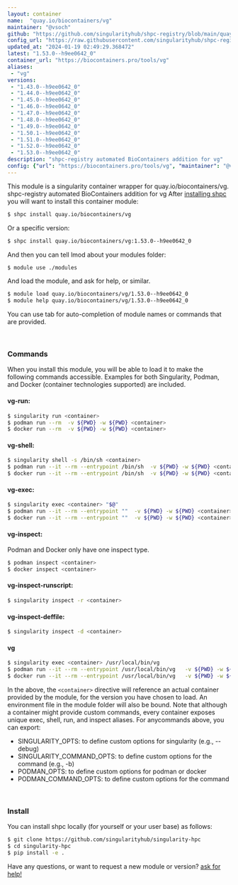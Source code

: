 ```yaml
---
layout: container
name:  "quay.io/biocontainers/vg"
maintainer: "@vsoch"
github: "https://github.com/singularityhub/shpc-registry/blob/main/quay.io/biocontainers/vg/container.yaml"
config_url: "https://raw.githubusercontent.com/singularityhub/shpc-registry/main/quay.io/biocontainers/vg/container.yaml"
updated_at: "2024-01-19 02:49:29.368472"
latest: "1.53.0--h9ee0642_0"
container_url: "https://biocontainers.pro/tools/vg"
aliases:
 - "vg"
versions:
 - "1.43.0--h9ee0642_0"
 - "1.44.0--h9ee0642_0"
 - "1.45.0--h9ee0642_0"
 - "1.46.0--h9ee0642_0"
 - "1.47.0--h9ee0642_0"
 - "1.48.0--h9ee0642_0"
 - "1.49.0--h9ee0642_0"
 - "1.50.1--h9ee0642_0"
 - "1.51.0--h9ee0642_0"
 - "1.52.0--h9ee0642_0"
 - "1.53.0--h9ee0642_0"
description: "shpc-registry automated BioContainers addition for vg"
config: {"url": "https://biocontainers.pro/tools/vg", "maintainer": "@vsoch", "description": "shpc-registry automated BioContainers addition for vg", "latest": {"1.53.0--h9ee0642_0": "sha256:11f680378fc69c2a80fec9229cffe5c62a96455b45271d1e7b37bbc51d26cd2d"}, "tags": {"1.43.0--h9ee0642_0": "sha256:767ff7be84ce574899ca0ce2fd8a7305835dba741aeb9bd45974b56c7095b8f2", "1.44.0--h9ee0642_0": "sha256:3a91a6f0e09b3e4a555fccd56e35fa6ff941050b2530b328ac38c70a7d1a1679", "1.45.0--h9ee0642_0": "sha256:753390f9fc26ce541bb3e6949beeeecaae0e4290121229cbd5315f08692df8a8", "1.46.0--h9ee0642_0": "sha256:5eddfb5b0db1828e4ab9eebba3b8f5305867f16d582c971d6da638d1b172699b", "1.47.0--h9ee0642_0": "sha256:d4d51e56250b777c6a2248b658ef285cd685febf80e069b85b1c628b182e0c35", "1.48.0--h9ee0642_0": "sha256:0220f8f2ad88f9aaf2f97ef4b9d1b37de55fe280e3998e15a769ee587d6625ba", "1.49.0--h9ee0642_0": "sha256:86dcd55ecee78836356ca1d7096b27c8821e9d502a80228c50e2c930f6fe120e", "1.50.1--h9ee0642_0": "sha256:c3b63f3f7a526f703576afeffd3a061011446fa15a73689e09baa0b418723910", "1.51.0--h9ee0642_0": "sha256:9ecd42707d3637ab213e9467e39e446b10234607953e6e581c8eb5865245dd96", "1.52.0--h9ee0642_0": "sha256:fd605c71e6fa2718f14e3dcddd597a8dd4b34616f99cb8ebac5c24aa34bbafdd", "1.53.0--h9ee0642_0": "sha256:11f680378fc69c2a80fec9229cffe5c62a96455b45271d1e7b37bbc51d26cd2d"}, "docker": "quay.io/biocontainers/vg", "aliases": {"vg": "/usr/local/bin/vg"}}
---
```


This module is a singularity container wrapper for quay.io/biocontainers/vg.
shpc-registry automated BioContainers addition for vg
After [installing shpc](#install) you will want to install this container module:


```bash
$ shpc install quay.io/biocontainers/vg
```

Or a specific version:

```bash
$ shpc install quay.io/biocontainers/vg:1.53.0--h9ee0642_0
```

And then you can tell lmod about your modules folder:

```bash
$ module use ./modules
```

And load the module, and ask for help, or similar.

```bash
$ module load quay.io/biocontainers/vg/1.53.0--h9ee0642_0
$ module help quay.io/biocontainers/vg/1.53.0--h9ee0642_0
```

You can use tab for auto-completion of module names or commands that are provided.

<br>

### Commands

When you install this module, you will be able to load it to make the following commands accessible.
Examples for both Singularity, Podman, and Docker (container technologies supported) are included.

#### vg-run:

```bash
$ singularity run <container>
$ podman run --rm  -v ${PWD} -w ${PWD} <container>
$ docker run --rm  -v ${PWD} -w ${PWD} <container>
```

#### vg-shell:

```bash
$ singularity shell -s /bin/sh <container>
$ podman run --it --rm --entrypoint /bin/sh  -v ${PWD} -w ${PWD} <container>
$ docker run --it --rm --entrypoint /bin/sh  -v ${PWD} -w ${PWD} <container>
```

#### vg-exec:

```bash
$ singularity exec <container> "$@"
$ podman run --it --rm --entrypoint ""  -v ${PWD} -w ${PWD} <container> "$@"
$ docker run --it --rm --entrypoint ""  -v ${PWD} -w ${PWD} <container> "$@"
```

#### vg-inspect:

Podman and Docker only have one inspect type.

```bash
$ podman inspect <container>
$ docker inspect <container>
```

#### vg-inspect-runscript:

```bash
$ singularity inspect -r <container>
```

#### vg-inspect-deffile:

```bash
$ singularity inspect -d <container>
```


#### vg

```bash
$ singularity exec <container> /usr/local/bin/vg
$ podman run --it --rm --entrypoint /usr/local/bin/vg   -v ${PWD} -w ${PWD} <container> -c " $@"
$ docker run --it --rm --entrypoint /usr/local/bin/vg   -v ${PWD} -w ${PWD} <container> -c " $@"
```



In the above, the `<container>` directive will reference an actual container provided
by the module, for the version you have chosen to load. An environment file in the
module folder will also be bound. Note that although a container
might provide custom commands, every container exposes unique exec, shell, run, and
inspect aliases. For anycommands above, you can export:

 - SINGULARITY_OPTS: to define custom options for singularity (e.g., --debug)
 - SINGULARITY_COMMAND_OPTS: to define custom options for the command (e.g., -b)
 - PODMAN_OPTS: to define custom options for podman or docker
 - PODMAN_COMMAND_OPTS: to define custom options for the command

<br>

### Install

You can install shpc locally (for yourself or your user base) as follows:

```bash
$ git clone https://github.com/singularityhub/singularity-hpc
$ cd singularity-hpc
$ pip install -e .
```

Have any questions, or want to request a new module or version? [ask for help!](https://github.com/singularityhub/singularity-hpc/issues)